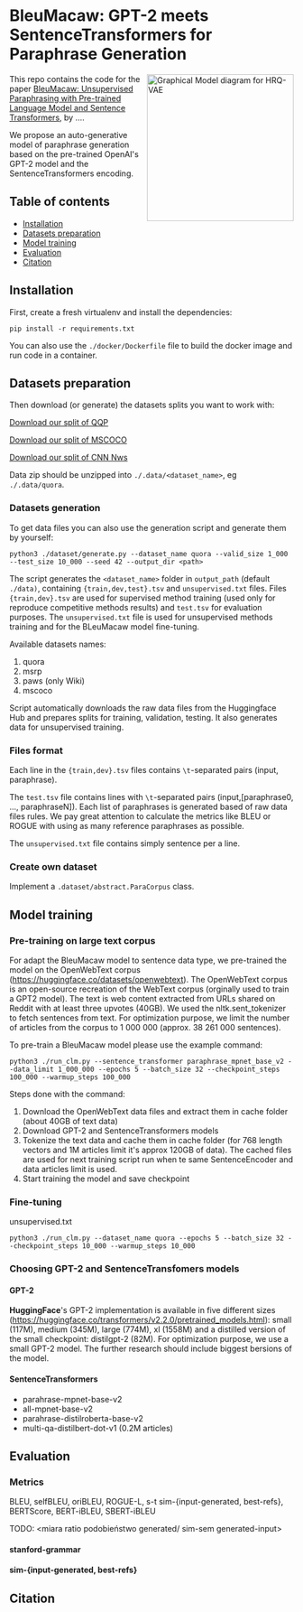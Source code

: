 # BleuMacaw: GPT-2 meets SentenceTransformers for Paraphrase Generation


<img src="https://ih1.redbubble.net/image.790396839.3293/st,small,845x845-pad,1000x1000,f8f8f8.u2.jpg" width="260" align="right" alt="Graphical Model diagram for HRQ-VAE" />



This repo contains the code for the paper [BleuMacaw: Unsupervised Paraphrasing with Pre-trained Language Model and Sentence Transformers](...), by ....

We propose an auto-generative model of paraphrase generation based on the pre-trained OpenAI's GPT-2 model and the SentenceTransformers encoding.


## Table of contents
- [Installation](#installation)
- [Datasets preparation](#datasets_preparation)
- [Model training](#model_training)
- [Evaluation](#evaluation)
- [Citation](#citation)

## Installation

First, create a fresh virtualenv and install the dependencies:
```
pip install -r requirements.txt
```

You can also use the `./docker/Dockerfile` file to build the docker image and run code in a container.

## Datasets preparation

Then download (or generate) the datasets splits you want to work with:

<a href="https://..." download>Download our split of QQP</a>

<a href="https://..." download>Download our split of MSCOCO</a>

<a href="https://..." download>Download our split of CNN Nws</a>

Data zip should be unzipped into `./.data/<dataset_name>`, eg `./.data/quora`.

### Datasets generation

To get data files you can also use the generation script and generate them by yourself:

```
python3 ./dataset/generate.py --dataset_name quora --valid_size 1_000 --test_size 10_000 --seed 42 --output_dir <path>
```

The script generates the `<dataset_name>` folder in `output_path` (default `./data)`, containing `{train,dev,test}.tsv` and `unsupervised.txt` files.
Files `{train,dev}.tsv` are used for supervised method training (used only for reproduce competitive methods results) and `test.tsv` for evaluation purposes.
The `unsupervised.txt` file is used for unsupervised methods training and for the BLeuMacaw model fine-tuning.

Available datasets names: 
<ol> 
    <li> quora 
    <li> msrp
    <li> paws (only Wiki)
    <li> mscoco
</ol>
Script automatically downloads the raw data files from the Huggingface Hub and prepares splits for training, validation, testing. It also generates data for unsupervised training.

### Files format
Each line in the `{train,dev}.tsv` files contains `\t`-separated pairs (input, paraphrase).

The `test.tsv` file contains lines with `\t`-separated pairs (input,[paraphrase0, ..., paraphraseN]). 
Each list of paraphrases is generated based of raw data files rules. We pay great attention to calculate the metrics like BLEU or ROGUE with using as many reference paraphrases as possible.

The `unsupervised.txt` file contains simply sentence per a line.
### Create own dataset
Implement a `.dataset/abstract.ParaCorpus` class. 

## Model training

### Pre-training on large text corpus 

For adapt the BleuMacaw model to sentence data type, we pre-trained the model on the OpenWebText corpus (https://huggingface.co/datasets/openwebtext). 
The OpenWebText corpus is an open-source recreation of the WebText corpus (orginally used to train a GPT2 model).
The text is web content extracted from URLs shared on Reddit with at least three upvotes (40GB).
We used the nltk.sent_tokenizer to fetch sentences from text.
For optimization purpose, we limit the number of articles from the corpus to 1 000 000 (approx. 38 261 000 sentences).

To pre-train a BleuMacaw model please use the example command:

```
python3 ./run_clm.py --sentence_transformer paraphrase_mpnet_base_v2 --data_limit 1_000_000 --epochs 5 --batch_size 32 --checkpoint_steps 100_000 --warmup_steps 100_000
```

Steps done with the command:
<ol>
  <li>Download the OpenWebText data files and extract them in cache folder (about 40GB of text data)</li>
  <li>Download GPT-2 and SentenceTransformers models</li>
  <li>Tokenize the text data and cache them in cache folder (for 768 length vectors and 1M articles limit it's approx 120GB of data).
The cached files are used for next training script run when te same SentenceEncoder and data articles limit is used.</li>
  <li>Start training the model and save checkpoint</li>
</ol>

### Fine-tuning
unsupervised.txt

```
python3 ./run_clm.py --dataset_name quora --epochs 5 --batch_size 32 --checkpoint_steps 10_000 --warmup_steps 10_000
```

### Choosing GPT-2 and SentenceTransfomers models

#### GPT-2
**HuggingFace**'s GPT-2 implementation is available in five different sizes (https://huggingface.co/transformers/v2.2.0/pretrained_models.html): small (117M), medium (345M), large (774M), xl (1558M) and a distilled version of the small checkpoint: distilgpt-2 (82M).
For optimization purpose, we use a small GPT-2 model. The further research should include biggest bersions of the model.

#### SentenceTransformers
<ul>
  <li>parahrase-mpnet-base-v2</li>
  <li>all-mpnet-base-v2</li>
  <li>parahrase-distilroberta-base-v2</li>
  <li>multi-qa-distilbert-dot-v1 (0.2M articles)</li>
</ul>

## Evaluation
### Metrics
BLEU, selfBLEU, oriBLEU, ROGUE-L, s-t sim-{input-generated, best-refs}, BERTScore, BERT-iBLEU, SBERT-iBLEU 

TODO: <miara ratio podobieństwo generated/ sim-sem generated-input>  

#### stanford-grammar

#### sim-{input-generated, best-refs}

## Citation
